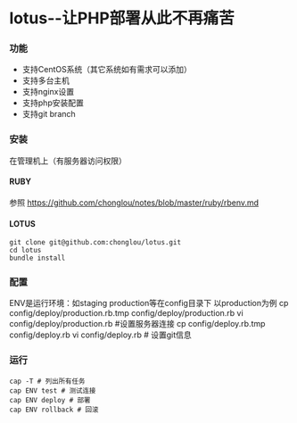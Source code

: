 lotus--让PHP部署从此不再痛苦
=====

### 功能
 * 支持CentOS系统（其它系统如有需求可以添加）
 * 支持多台主机
 * 支持nginx设置
 * 支持php安装配置
 * 支持git branch

### 安装
在管理机上（有服务器访问权限）

#### RUBY
参照 https://github.com/chonglou/notes/blob/master/ruby/rbenv.md

#### LOTUS

	git clone git@github.com:chonglou/lotus.git
	cd lotus
	bundle install
	

### 配置
ENV是运行环境：如staging production等在config目录下 以production为例
	cp config/deploy/production.rb.tmp config/deploy/production.rb
	vi config/deploy/production.rb #设置服务器连接
	cp config/deploy.rb.tmp config/deploy.rb
	vi config/deploy.rb # 设置git信息

### 运行
	cap -T # 列出所有任务
	cap ENV test # 测试连接
	cap ENV deploy # 部署
	cap ENV rollback # 回滚
	
